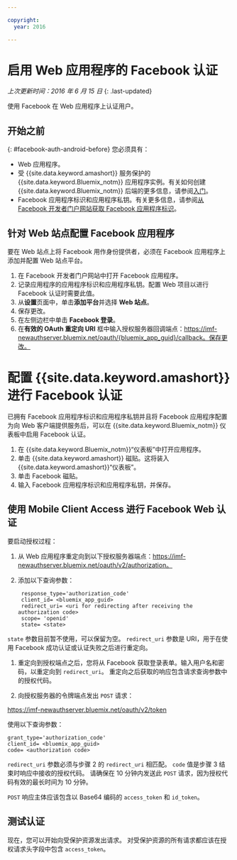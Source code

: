 ```yaml
---

copyright:
  year: 2016

---
```


# 启用 Web 应用程序的 Facebook 认证

*上次更新时间：2016 年 6 月 15 日*
{: .last-updated}

使用 Facebook 在 Web 应用程序上认证用户。

## 开始之前
{: #facebook-auth-android-before}
您必须具有：
* Web 应用程序。  
* 受 {{site.data.keyword.amashort}} 服务保护的 {{site.data.keyword.Bluemix_notm}} 应用程序实例。有关如何创建 {{site.data.keyword.Bluemix_notm}} 后端的更多信息，请参阅[入门](index.html)。
* Facebook 应用程序标识和应用程序私钥。有关更多信息，请参阅[从 Facebook 开发者门户网站获取 Facebook 应用程序标识](https://console.{DomainName}/docs/services/mobileaccess/facebook-auth-overview.html#facebook-appID)。


## 针对 Web 站点配置 Facebook 应用程序
要在 Web 站点上将 Facebook 用作身份提供者，必须在 Facebook 应用程序上添加并配置 Web 站点平台。

1. 在 Facebook 开发者门户网站中打开 Facebook 应用程序。
1. 记录应用程序的应用程序标识和应用程序私钥。配置 Web 项目以进行 Facebook 认证时需要此值。
1. 从**设置**页面中，单击**添加平台**并选择 **Web 站点**。
1. 保存更改。
1. 在左侧边栏中单击 **Facebook 登录**。
1. 在**有效的 OAuth 重定向 URI** 框中输入授权服务器回调端点：https://imf-newauthserver.bluemix.net/oauth/{bluemix_app_guid}/callback。保存更改。




# 配置 {{site.data.keyword.amashort}} 进行 Facebook 认证
已拥有 Facebook 应用程序标识和应用程序私钥并且将 Facebook 应用程序配置为向 Web 客户端提供服务后，可以在 {{site.data.keyword.Bluemix_notm}} 仪表板中启用 Facebook 认证。

1. 在 {{site.data.keyword.Bluemix_notm}}“仪表板”中打开应用程序。
1. 单击 {{site.data.keyword.amashort}} 磁贴。这将装入 {{site.data.keyword.amashort}}“仪表板”。
1. 单击 Facebook 磁贴。
1. 输入 Facebook 应用程序标识和应用程序私钥，并保存。




## 使用 Mobile Client Access 进行 Facebook Web 认证

要启动授权过程：

1. 从 Web 应用程序重定向到以下授权服务器端点：https://imf-newauthserver.bluemix.net/oauth/v2/authorization。

1. 添加以下查询参数：
   ```
    response_type='authorization_code'
    client_id= <bluemix_app_guid>
    redirect_uri= <uri for redirecting after receiving the authorization code>
    scope= 'openid'
    state= <state>
    ```


  `state` 参数目前暂不使用，可以保留为空。
`redirect_uri` 参数是 URI，用于在使用 Facebook 成功认证或认证失败之后进行重定向。

1. 重定向到授权端点之后，您将从 Facebook 获取登录表单。输入用户名和密码，以重定向到 `redirect_uri`。
重定向之后获取的响应包含请求查询参数中的授权代码。

1. 向授权服务器的令牌端点发出 `POST` 请求：

  https://imf-newauthserver.bluemix.net/oauth/v2/token

  使用以下查询参数：
  ```
  grant_type='authorization_code'
  client_id= <bluemix_app_guid>
  code= <authorization code>
  ```
`redirect_uri` 参数必须与步骤 2 的 `redirect_uri` 相匹配。
`code` 值是步骤 3 结束时响应中接收的授权代码。
请确保在 10 分钟内发送此 `POST` 请求，因为授权代码有效的最长时间为 10 分钟。

  `POST` 响应主体应该包含以 Base64 编码的 `access_token` 和 `id_token`。

## 测试认证
现在，您可以开始向受保护资源发出请求。
对受保护资源的所有请求都应该在授权请求头字段中包含 `access_token`。


